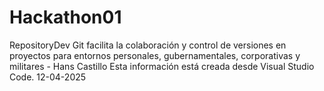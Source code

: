 # Hackathon01
RepositoryDev
Git facilita la colaboración y control de versiones en proyectos para
entornos personales, gubernamentales, corporativas y militares - Hans Castillo
Esta información está creada desde Visual Studio Code.
12-04-2025